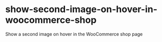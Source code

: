# show-second-image-on-hover-in-woocommerce-shop
Show a second image on hover in the WooCommerce shop page
